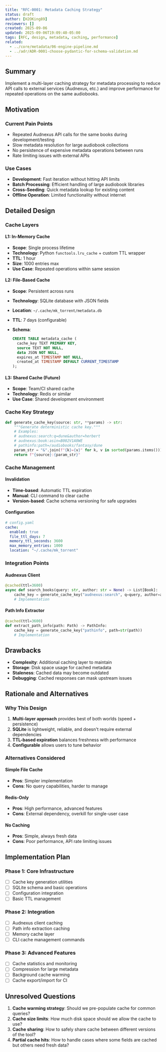 ```yaml
---
title: "RFC-0001: Metadata Caching Strategy"
status: draft
author: [H2OKing89]
reviewers: []
created: 2025-09-06
updated: 2025-09-06T19:09:40-05:00
tags: [RFC, design, metadata, caching, performance]
related:
  - ../core/metadata/06-engine-pipeline.md
  - ../adr/ADR-0001-choose-pydantic-for-schema-validation.md
---
```


## Summary

Implement a multi-layer caching strategy for metadata processing to reduce API calls to external services (Audnexus, etc.) and improve performance for repeated operations on the same audiobooks.

## Motivation

### Current Pain Points

- Repeated Audnexus API calls for the same books during development/testing
- Slow metadata resolution for large audiobook collections
- No persistence of expensive metadata operations between runs
- Rate limiting issues with external APIs

### Use Cases

- **Development**: Fast iteration without hitting API limits
- **Batch Processing**: Efficient handling of large audiobook libraries
- **Cross-Seeding**: Quick metadata lookup for existing content
- **Offline Operation**: Limited functionality without internet

## Detailed Design

### Cache Layers

#### L1: In-Memory Cache

- **Scope**: Single process lifetime
- **Technology**: Python `functools.lru_cache` + custom TTL wrapper
- **TTL**: 1 hour
- **Size**: 1000 entries max
- **Use Case**: Repeated operations within same session

#### L2: File-Based Cache

- **Scope**: Persistent across runs
- **Technology**: SQLite database with JSON fields
- **Location**: `~/.cache/mk_torrent/metadata.db`
- **TTL**: 7 days (configurable)
- **Schema**:

  ```sql
  CREATE TABLE metadata_cache (
    cache_key TEXT PRIMARY KEY,
    source TEXT NOT NULL,
    data JSON NOT NULL,
    expires_at TIMESTAMP NOT NULL,
    created_at TIMESTAMP DEFAULT CURRENT_TIMESTAMP
  );
  ```

#### L3: Shared Cache (Future)

- **Scope**: Team/CI shared cache
- **Technology**: Redis or similar
- **Use Case**: Shared development environment

### Cache Key Strategy

```python
def generate_cache_key(source: str, **params) -> str:
    """Generate deterministic cache key."""
    # Examples:
    # audnexus:search:q=dune&author=herbert
    # audnexus:book:asin=B002V1A0WE
    # pathinfo:path=/audiobooks/fantasy/dune
    param_str = "&".join(f"{k}={v}" for k, v in sorted(params.items()))
    return f"{source}:{param_str}"
```

### Cache Management

#### Invalidation

- **Time-based**: Automatic TTL expiration
- **Manual**: CLI command to clear cache
- **Version-based**: Cache schema versioning for safe upgrades

#### Configuration

```yaml
# config.yaml
cache:
  enabled: true
  file_ttl_days: 7
  memory_ttl_seconds: 3600
  max_memory_entries: 1000
  location: "~/.cache/mk_torrent"
```

### Integration Points

#### Audnexus Client

```python
@cached(ttl=3600)
async def search_books(query: str, author: str = None) -> List[Book]:
    cache_key = generate_cache_key("audnexus:search", q=query, author=author)
    # Implementation
```

#### Path Info Extractor

```python
@cached(ttl=3600)
def extract_path_info(path: Path) -> PathInfo:
    cache_key = generate_cache_key("pathinfo", path=str(path))
    # Implementation
```

## Drawbacks

- **Complexity**: Additional caching layer to maintain
- **Storage**: Disk space usage for cached metadata
- **Staleness**: Cached data may become outdated
- **Debugging**: Cached responses can mask upstream issues

## Rationale and Alternatives

### Why This Design

1. **Multi-layer approach** provides best of both worlds (speed + persistence)
2. **SQLite** is lightweight, reliable, and doesn't require external dependencies
3. **TTL-based expiration** balances freshness with performance
4. **Configurable** allows users to tune behavior

### Alternatives Considered

#### Simple File Cache

- **Pros**: Simpler implementation
- **Cons**: No query capabilities, harder to manage

#### Redis-Only

- **Pros**: High performance, advanced features
- **Cons**: External dependency, overkill for single-user case

#### No Caching

- **Pros**: Simple, always fresh data
- **Cons**: Poor performance, API rate limiting issues

## Implementation Plan

### Phase 1: Core Infrastructure

- [ ] Cache key generation utilities
- [ ] SQLite schema and basic operations
- [ ] Configuration integration
- [ ] Basic TTL management

### Phase 2: Integration

- [ ] Audnexus client caching
- [ ] Path info extraction caching
- [ ] Memory cache layer
- [ ] CLI cache management commands

### Phase 3: Advanced Features

- [ ] Cache statistics and monitoring
- [ ] Compression for large metadata
- [ ] Background cache warming
- [ ] Cache export/import for CI

## Unresolved Questions

1. **Cache warming strategy**: Should we pre-populate cache for common queries?
2. **Cache size limits**: How much disk space should we allow the cache to use?
3. **Cache sharing**: How to safely share cache between different versions of the tool?
4. **Partial cache hits**: How to handle cases where some fields are cached but others need fresh data?
